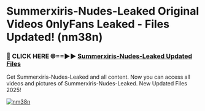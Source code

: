 # Summerxiris-Nudes-Leaked Original Videos 0nlyFans Leaked - Files Updated! (nm38n)

<h3>🔴 CLICK HERE 🌐==►► <a href="https://tinyurl.com/5h6xmrr3" rel="nofollow">Summerxiris-Nudes-Leaked Updated Files</a></h3>

Get Summerxiris-Nudes-Leaked and all content. Now you can access all videos and pictures of Summerxiris-Nudes-Leaked. New Updated Files 2025!

[![nm38n](https://i.imgur.com/KVD873Z.gif)](https://tinyurl.com/5h6xmrr3)
